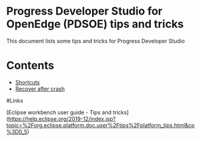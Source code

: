 # Progress Developer Studio for OpenEdge (PDSOE) tips and tricks
This document lists some tips and tricks for Progress Developer Studio

# Contents
- [Shortcuts](shortcuts.md "Shortcuts")
- [Recover after crash](recovery.md "Recovery")

#Links

[Eclipse workbench user guide - Tips and tricks] (https://help.eclipse.org/2019-12/index.jsp?topic=%2Forg.eclipse.platform.doc.user%2Ftips%2Fplatform_tips.html&cp%3D0_5)

